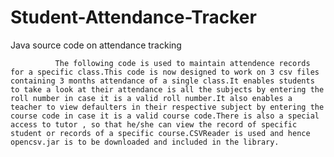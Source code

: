 # Student-Attendance-Tracker
Java source code on attendance tracking

              The following code is used to maintain attendence records for a specific class.This code is now designed to work on 3 csv files containing 3 months attendance of a single class.It enables students to take a look at their attendance is all the subjects by entering the roll number in case it is a valid roll number.It also enables a teacher to view defaulters in their respective subject by entering the course code in case it is a valid course code.There is also a special access to tutor , so that he/she can view the record of specific student or records of a specific course.CSVReader is used and hence opencsv.jar is to be downloaded and included in the library.
